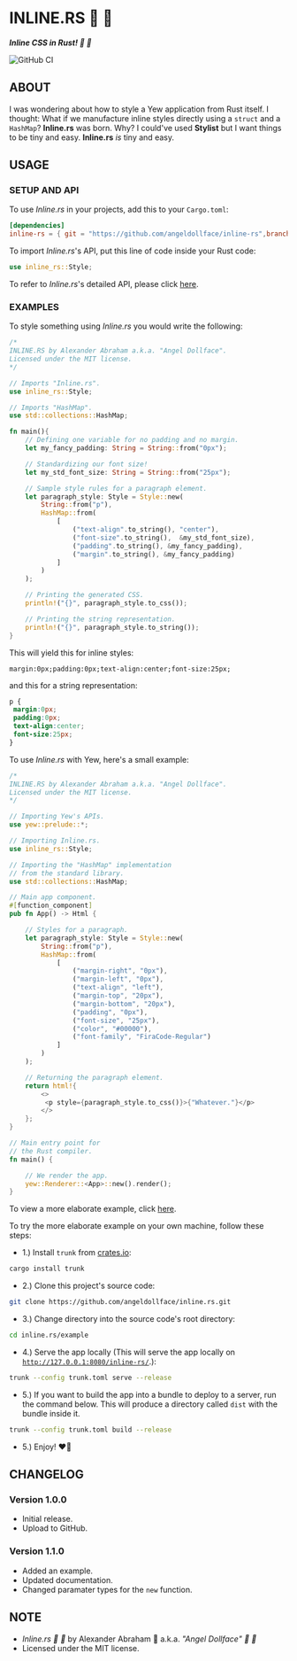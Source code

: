 # INLINE.RS :nail_care: :ribbon:

***Inline CSS in Rust! :nail_care: :ribbon:***

![GitHub CI](https://github.com/angeldollface/inline.rs/actions/workflows/rust.yml/badge.svg)

## ABOUT

I was wondering about how to style a Yew application from Rust itself. I thought: What if we manufacture inline styles directly using a `struct` and a `HashMap`? **Inline.rs** was born. Why? I could've used **Stylist** but I want things to be tiny and easy. **Inline.rs** *is* tiny and easy.

## USAGE

### SETUP AND API

To use *Inline.rs* in your projects, add this to your `Cargo.toml`:

```TOML
[dependencies]
inline-rs = { git = "https://github.com/angeldollface/inline-rs",branch = "main" }
```

To import *Inline.rs*'s API, put this line of code inside your Rust code:

```Rust
use inline_rs::Style;
```

To refer to *Inline.rs*'s detailed API, please click [here](https://github.com/angeldollface/inline.rs/blob/main/src/lib.rs).

### EXAMPLES

To style something using *Inline.rs* you would write the following:

```Rust
/*
INLINE.RS by Alexander Abraham a.k.a. "Angel Dollface".
Licensed under the MIT license.
*/

// Imports "Inline.rs".
use inline_rs::Style;

// Imports "HashMap".
use std::collections::HashMap;

fn main(){
    // Defining one variable for no padding and no margin.
    let my_fancy_padding: String = String::from("0px");

    // Standardizing our font size!
    let my_std_font_size: String = String::from("25px");

    // Sample style rules for a paragraph element.
    let paragraph_style: Style = Style::new(
        String::from("p"),
        HashMap::from(
            [
                ("text-align".to_string(), "center"),
                ("font-size".to_string(),  &my_std_font_size),
                ("padding".to_string(), &my_fancy_padding),
                ("margin".to_string(), &my_fancy_padding)
            ]
        )
    );

    // Printing the generated CSS.
    println!("{}", paragraph_style.to_css());

    // Printing the string representation.
    println!("{}", paragraph_style.to_string());
}
```

This will yield this for inline styles: 

```text
margin:0px;padding:0px;text-align:center;font-size:25px;
```

and this for a string representation: 

```CSS
p {
 margin:0px;
 padding:0px;
 text-align:center;
 font-size:25px;
}
```

To use *Inline.rs* with Yew, here's a small example:

```Rust
/*
INLINE.RS by Alexander Abraham a.k.a. "Angel Dollface".
Licensed under the MIT license.
*/

// Importing Yew's APIs.
use yew::prelude::*;

// Importing Inline.rs.
use inline_rs::Style;

// Importing the "HashMap" implementation
// from the standard library.
use std::collections::HashMap;

// Main app component.
#[function_component]
pub fn App() -> Html {

    // Styles for a paragraph.
    let paragraph_style: Style = Style::new(
        String::from("p"),
        HashMap::from(
            [
                ("margin-right", "0px"),
                ("margin-left", "0px"),
                ("text-align", "left"),
                ("margin-top", "20px"),
                ("margin-bottom", "20px"),
                ("padding", "0px"),
                ("font-size", "25px"),
                ("color", "#00000"),
                ("font-family", "FiraCode-Regular")
            ]
        )
    );

    // Returning the paragraph element.
    return html!{
        <>
         <p style={paragraph_style.to_css()}>{"Whatever."}</p>
        </>
    };
}

// Main entry point for 
// the Rust compiler.
fn main() {

    // We render the app.
    yew::Renderer::<App>::new().render();
}
```

To view a more elaborate example, click [here](example/src/main.rs).

To try the more elaborate example on your own machine, follow these steps:

- 1.) Install `trunk` from [crates.io](https://crates.io/crates/trunk):

```bash
cargo install trunk
```

- 2.) Clone this project's source code:

```bash
git clone https://github.com/angeldollface/inline.rs.git
```

- 3.) Change directory into the source code's root directory:

```bash
cd inline.rs/example
```

- 4.) Serve the app locally (This will serve the app locally on [`http://127.0.0.1:8080/inline-rs/`](http://127.0.0.1:8080/inline-rs/).):

```bash
trunk --config trunk.toml serve --release
```

- 5.) If you want to build the app into a bundle to deploy to a server, run the command below. This will produce a directory called `dist` with the bundle inside it.

```bash
trunk --config trunk.toml build --release
```

- 5.) Enjoy! :heart_on_fire:

## CHANGELOG

### Version 1.0.0

- Initial release.
- Upload to GitHub.

### Version 1.1.0

- Added an example.
- Updated documentation.
- Changed paramater types for the `new` function.

## NOTE

- *Inline.rs :nail_care: :ribbon:* by Alexander Abraham :black_heart: a.k.a. *"Angel Dollface" :dolls: :ribbon:*
- Licensed under the MIT license.
